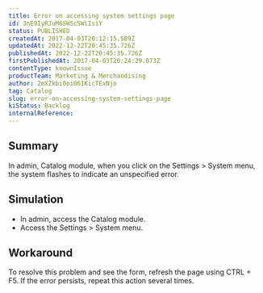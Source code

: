 ```yaml
---
title: Error on accessing system settings page
id: 3nE9IyRJuM6SWScSWiIsiY
status: PUBLISHED
createdAt: 2017-04-03T20:12:15.589Z
updatedAt: 2022-12-22T20:45:35.726Z
publishedAt: 2022-12-22T20:45:35.726Z
firstPublishedAt: 2017-04-03T20:24:29.073Z
contentType: knownIssue
productTeam: Marketing & Merchandising
author: 2mXZkbi0oi061KicTExNjo
tag: Catalog
slug: error-on-accessing-system-settings-page
kiStatus: Backlog
internalReference: 
---
```


## Summary

In admin, Catalog module, when you click on the Settings > System menu, the system flashes to indicate an unspecified error.

## Simulation

- In admin, access the Catalog module.
- Access the Settings > System menu.


## Workaround

To resolve this problem and see the form, refresh the page using CTRL + F5. If the error persists, repeat this action several times.

